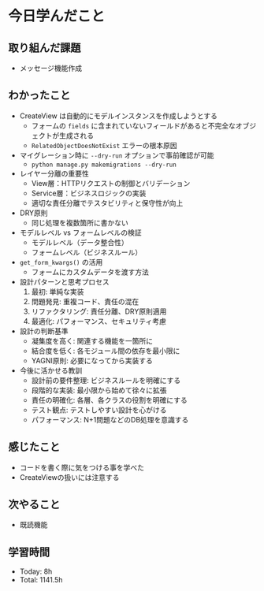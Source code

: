 # 今日学んだこと
## 取り組んだ課題
- メッセージ機能作成
## わかったこと
- CreateView は自動的にモデルインスタンスを作成しようとする
    - フォームの `fields` に含まれていないフィールドがあると不完全なオブジェクトが生成される
    - `RelatedObjectDoesNotExist` エラーの根本原因
- マイグレーション時に `--dry-run` オプションで事前確認が可能
    - `python manage.py makemigrations --dry-run`
- レイヤー分離の重要性
    - View層：HTTPリクエストの制御とバリデーション
    - Service層：ビジネスロジックの実装
    - 適切な責任分離でテスタビリティと保守性が向上
- DRY原則
    - 同じ処理を複数箇所に書かない
- モデルレベル vs フォームレベルの検証
    - モデルレベル（データ整合性）
    - フォームレベル（ビジネスルール）
- `get_form_kwargs()` の活用
    - フォームにカスタムデータを渡す方法
- 設計パターンと思考プロセス
    1. 最初: 単純な実装
    1. 問題発見: 重複コード、責任の混在
    1. リファクタリング: 責任分離、DRY原則適用
    1. 最適化: パフォーマンス、セキュリティ考慮
- 設計の判断基準
    - 凝集度を高く: 関連する機能を一箇所に
    - 結合度を低く: 各モジュール間の依存を最小限に
    - YAGNI原則: 必要になってから実装する
- 今後に活かせる教訓
    - 設計前の要件整理: ビジネスルールを明確にする
    - 段階的な実装: 最小限から始めて徐々に拡張
    - 責任の明確化: 各層、各クラスの役割を明確にする
    - テスト観点: テストしやすい設計を心がける
    - パフォーマンス: N+1問題などのDB処理を意識する
## 感じたこと
- コードを書く際に気をつける事を学べた
- CreateViewの扱いには注意する
## 次やること
- 既読機能
## 学習時間
- Today: 8h
- Total: 1141.5h